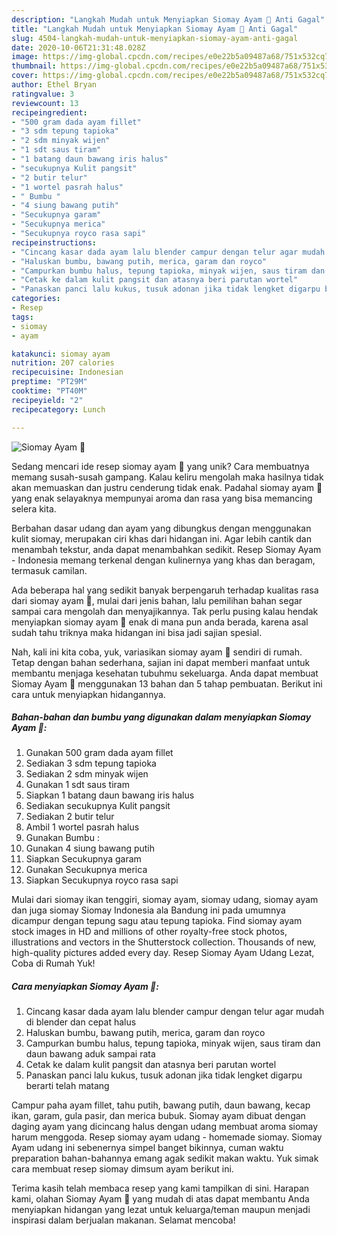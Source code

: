```yaml
---
description: "Langkah Mudah untuk Menyiapkan Siomay Ayam 🤤 Anti Gagal"
title: "Langkah Mudah untuk Menyiapkan Siomay Ayam 🤤 Anti Gagal"
slug: 4504-langkah-mudah-untuk-menyiapkan-siomay-ayam-anti-gagal
date: 2020-10-06T21:31:48.028Z
image: https://img-global.cpcdn.com/recipes/e0e22b5a09487a68/751x532cq70/siomay-ayam-🤤-foto-resep-utama.jpg
thumbnail: https://img-global.cpcdn.com/recipes/e0e22b5a09487a68/751x532cq70/siomay-ayam-🤤-foto-resep-utama.jpg
cover: https://img-global.cpcdn.com/recipes/e0e22b5a09487a68/751x532cq70/siomay-ayam-🤤-foto-resep-utama.jpg
author: Ethel Bryan
ratingvalue: 3
reviewcount: 13
recipeingredient:
- "500 gram dada ayam fillet"
- "3 sdm tepung tapioka"
- "2 sdm minyak wijen"
- "1 sdt saus tiram"
- "1 batang daun bawang iris halus"
- "secukupnya Kulit pangsit"
- "2 butir telur"
- "1 wortel pasrah halus"
- " Bumbu "
- "4 siung bawang putih"
- "Secukupnya garam"
- "Secukupnya merica"
- "Secukupnya royco rasa sapi"
recipeinstructions:
- "Cincang kasar dada ayam lalu blender campur dengan telur agar mudah di blender dan cepat halus"
- "Haluskan bumbu, bawang putih, merica, garam dan royco"
- "Campurkan bumbu halus, tepung tapioka, minyak wijen, saus tiram dan daun bawang aduk sampai rata"
- "Cetak ke dalam kulit pangsit dan atasnya beri parutan wortel"
- "Panaskan panci lalu kukus, tusuk adonan jika tidak lengket digarpu berarti telah matang"
categories:
- Resep
tags:
- siomay
- ayam

katakunci: siomay ayam 
nutrition: 207 calories
recipecuisine: Indonesian
preptime: "PT29M"
cooktime: "PT40M"
recipeyield: "2"
recipecategory: Lunch

---
```



![Siomay Ayam 🤤](https://img-global.cpcdn.com/recipes/e0e22b5a09487a68/751x532cq70/siomay-ayam-🤤-foto-resep-utama.jpg)

Sedang mencari ide resep siomay ayam 🤤 yang unik? Cara membuatnya memang susah-susah gampang. Kalau keliru mengolah maka hasilnya tidak akan memuaskan dan justru cenderung tidak enak. Padahal siomay ayam 🤤 yang enak selayaknya mempunyai aroma dan rasa yang bisa memancing selera kita.

Berbahan dasar udang dan ayam yang dibungkus dengan menggunakan kulit siomay, merupakan ciri khas dari hidangan ini. Agar lebih cantik dan menambah tekstur, anda dapat menambahkan sedikit. Resep Siomay Ayam - Indonesia memang terkenal dengan kulinernya yang khas dan beragam, termasuk camilan.

Ada beberapa hal yang sedikit banyak berpengaruh terhadap kualitas rasa dari siomay ayam 🤤, mulai dari jenis bahan, lalu pemilihan bahan segar sampai cara mengolah dan menyajikannya. Tak perlu pusing kalau hendak menyiapkan siomay ayam 🤤 enak di mana pun anda berada, karena asal sudah tahu triknya maka hidangan ini bisa jadi sajian spesial.


Nah, kali ini kita coba, yuk, variasikan siomay ayam 🤤 sendiri di rumah. Tetap dengan bahan sederhana, sajian ini dapat memberi manfaat untuk membantu menjaga kesehatan tubuhmu sekeluarga. Anda dapat membuat Siomay Ayam 🤤 menggunakan 13 bahan dan 5 tahap pembuatan. Berikut ini cara untuk menyiapkan hidangannya.

<!--inarticleads1-->

##### Bahan-bahan dan bumbu yang digunakan dalam menyiapkan Siomay Ayam 🤤:

1. Gunakan 500 gram dada ayam fillet
1. Sediakan 3 sdm tepung tapioka
1. Sediakan 2 sdm minyak wijen
1. Gunakan 1 sdt saus tiram
1. Siapkan 1 batang daun bawang iris halus
1. Sediakan secukupnya Kulit pangsit
1. Sediakan 2 butir telur
1. Ambil 1 wortel pasrah halus
1. Gunakan  Bumbu :
1. Gunakan 4 siung bawang putih
1. Siapkan Secukupnya garam
1. Gunakan Secukupnya merica
1. Siapkan Secukupnya royco rasa sapi


Mulai dari siomay ikan tenggiri, siomay ayam, siomay udang, siomay ayam dan juga siomay Siomay Indonesia ala Bandung ini pada umumnya dicampur dengan tepung sagu atau tepung tapioka. Find siomay ayam stock images in HD and millions of other royalty-free stock photos, illustrations and vectors in the Shutterstock collection. Thousands of new, high-quality pictures added every day. Resep Siomay Ayam Udang Lezat, Coba di Rumah Yuk! 

<!--inarticleads2-->

##### Cara menyiapkan Siomay Ayam 🤤:

1. Cincang kasar dada ayam lalu blender campur dengan telur agar mudah di blender dan cepat halus
1. Haluskan bumbu, bawang putih, merica, garam dan royco
1. Campurkan bumbu halus, tepung tapioka, minyak wijen, saus tiram dan daun bawang aduk sampai rata
1. Cetak ke dalam kulit pangsit dan atasnya beri parutan wortel
1. Panaskan panci lalu kukus, tusuk adonan jika tidak lengket digarpu berarti telah matang


Campur paha ayam fillet, tahu putih, bawang putih, daun bawang, kecap ikan, garam, gula pasir, dan merica bubuk. Siomay ayam dibuat dengan daging ayam yang dicincang halus dengan udang membuat aroma siomay harum menggoda. Resep siomay ayam udang - homemade siomay. Siomay Ayam udang ini sebenernya simpel banget bikinnya, cuman waktu preparation bahan-bahannya emang agak sedikit makan waktu. Yuk simak cara membuat resep siomay dimsum ayam berikut ini. 

Terima kasih telah membaca resep yang kami tampilkan di sini. Harapan kami, olahan Siomay Ayam 🤤 yang mudah di atas dapat membantu Anda menyiapkan hidangan yang lezat untuk keluarga/teman maupun menjadi inspirasi dalam berjualan makanan. Selamat mencoba!
